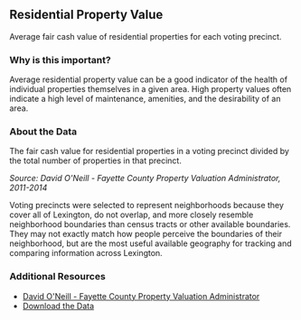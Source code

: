 ## Residential Property Value
Average fair cash value of residential properties for each voting precinct.

### Why is this important?
Average residential property value can be a good indicator of the health of individual properties themselves in a given area. High property values often indicate a high level of maintenance, amenities, and the desirability of an area.

### About the Data
The fair cash value for residential properties in a voting precinct divided by the total number of properties in that precinct.

_Source: David O'Neill - Fayette County Property Valuation Administrator, 2011-2014_

Voting precincts were selected to represent neighborhoods because they cover all of Lexington, do not overlap, and more closely resemble neighborhood boundaries than census tracts or other available boundaries. They may not exactly match how people perceive the boundaries of their neighborhood, but are the most useful available geography for tracking and comparing information across Lexington. 

### Additional Resources
+ [David O'Neill - Fayette County Property Valuation Administrator](http://www.fayette-pva.com/)
+ [Download the Data](http://www.civicdata.com/dataset/lexington-property-values/resource/e8427a07-406d-48c3-9beb-e3fa8141b686)
